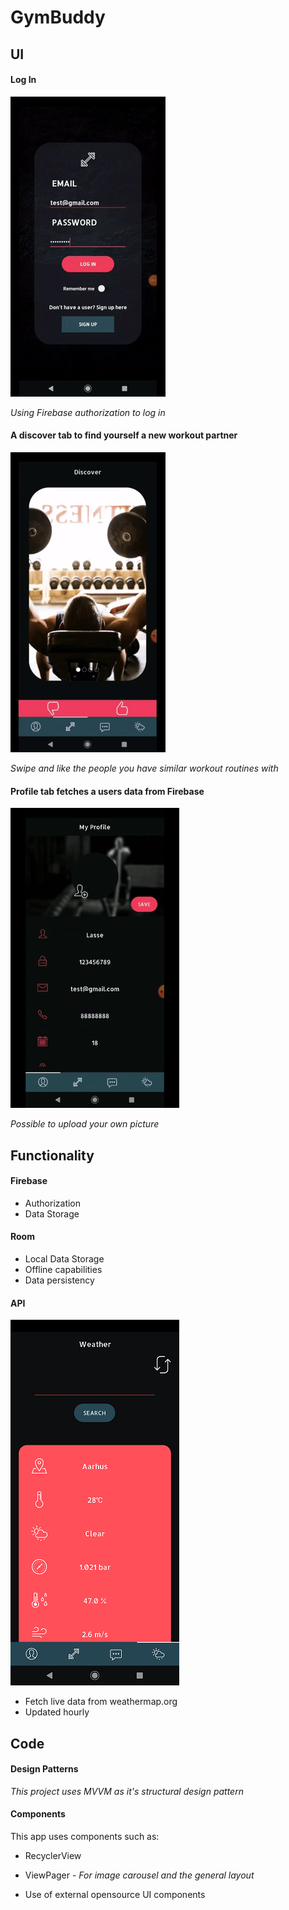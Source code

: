 # **GymBuddy**

## UI

#### Log In

![](login.gif)

*Using Firebase authorization to log in*

#### A discover tab to find yourself a new workout partner

![](carousel.gif)

*Swipe and like the people you have similar workout routines with*

#### Profile tab fetches a users data from Firebase

![](profile.gif)

*Possible to upload your own picture*

## Functionality

#### Firebase

* Authorization
* Data Storage

#### Room

* Local Data Storage
* Offline capabilities
* Data persistency

#### API

![](API2.png)

* Fetch live data from weathermap.org
* Updated hourly


## Code

#### Design Patterns

*This project uses MVVM as it's structural design pattern*

#### Components

This app uses components such as:

* RecyclerView

* ViewPager - *For image carousel and the general layout*

* Use of external opensource UI components


